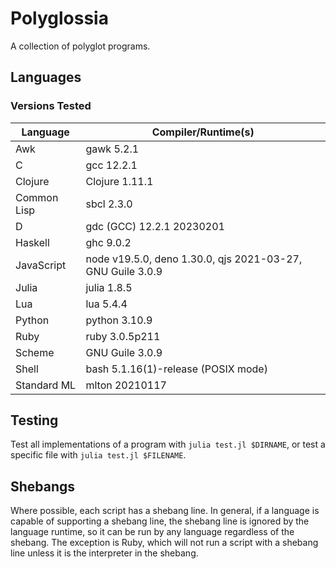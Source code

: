 # Polyglossia

A collection of polyglot programs.

## Languages

### Versions Tested

| Language    | Compiler/Runtime(s)
| -           | -
| Awk         | gawk 5.2.1
| C           | gcc 12.2.1
| Clojure     | Clojure 1.11.1
| Common Lisp | sbcl 2.3.0
| D           | gdc (GCC) 12.2.1 20230201
| Haskell     | ghc 9.0.2
| JavaScript  | node v19.5.0, deno 1.30.0, qjs 2021-03-27, GNU Guile 3.0.9
| Julia       | julia 1.8.5
| Lua         | lua 5.4.4
| Python      | python 3.10.9
| Ruby        | ruby 3.0.5p211
| Scheme      | GNU Guile 3.0.9
| Shell       | bash 5.1.16(1)-release (POSIX mode)
| Standard ML | mlton 20210117

## Testing

Test all implementations of a program with `julia test.jl $DIRNAME`, or
test a specific file with `julia test.jl $FILENAME`.

## Shebangs

Where possible, each script has a shebang line. In general, if a language is
capable of supporting a shebang line, the shebang line is ignored by the
language runtime, so it can be run by any language regardless of the shebang.
The exception is Ruby, which will not run a script with a shebang line unless
it is the interpreter in the shebang.

